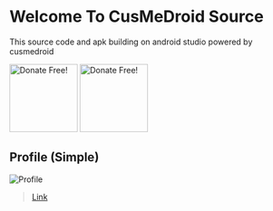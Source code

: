# Welcome To CusMeDroid Source
This source code and apk building on android studio powered by cusmedroid

[<img alt="Donate Free!" width="120px" src="https://cusmedroid.github.io/android-studio/image/donateme.jpg" />](https://paypal.me/iyortml)
[<img alt="Donate Free!" width="120px" src="https://cusmedroid.github.io/android-studio/image/webme.jpg" />](http://cusmedroid.is-best.net)

## Profile (Simple)
![Profile](https://cusmedroid.github.io/android-studio/image/Profile.png)

>[Link](https://github.com/CusMeDroid/android-studio/tree/main/Profile)
